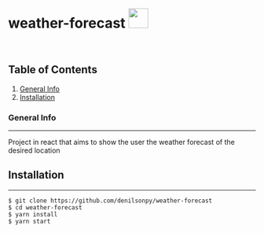 # weather-forecast <img src="https://img.itch.zone/aW1nLzY5NDE3OTQuZ2lm/original/gb6j7G.gif" width="40" height="40" />

<br/>

## Table of Contents

1. [General Info](#general-info)
2. [Installation](#installation)

### General Info

---

Project in react that aims to show the user the weather forecast of the desired location

## Installation

---

```
$ git clone https://github.com/denilsonpy/weather-forecast
$ cd weather-forecast
$ yarn install
$ yarn start
```
